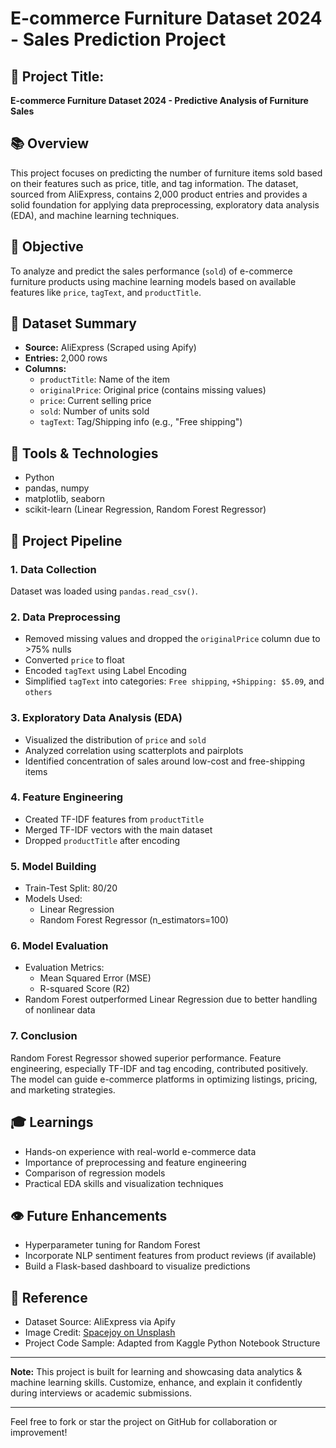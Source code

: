# E-commerce Furniture Dataset 2024 - Sales Prediction Project

## 📅 Project Title:
**E-commerce Furniture Dataset 2024 - Predictive Analysis of Furniture Sales**

## 📚 Overview
This project focuses on predicting the number of furniture items sold based on their features such as price, title, and tag information. The dataset, sourced from AliExpress, contains 2,000 product entries and provides a solid foundation for applying data preprocessing, exploratory data analysis (EDA), and machine learning techniques.

## 🧪 Objective
To analyze and predict the sales performance (`sold`) of e-commerce furniture products using machine learning models based on available features like `price`, `tagText`, and `productTitle`.

## 📃 Dataset Summary
- **Source:** AliExpress (Scraped using Apify)
- **Entries:** 2,000 rows
- **Columns:**
  - `productTitle`: Name of the item
  - `originalPrice`: Original price (contains missing values)
  - `price`: Current selling price
  - `sold`: Number of units sold
  - `tagText`: Tag/Shipping info (e.g., "Free shipping")

## 🔧 Tools & Technologies
- Python
- pandas, numpy
- matplotlib, seaborn
- scikit-learn (Linear Regression, Random Forest Regressor)

## 🔄 Project Pipeline

### 1. Data Collection
Dataset was loaded using `pandas.read_csv()`.

### 2. Data Preprocessing
- Removed missing values and dropped the `originalPrice` column due to >75% nulls
- Converted `price` to float
- Encoded `tagText` using Label Encoding
- Simplified `tagText` into categories: `Free shipping`, `+Shipping: $5.09`, and `others`

### 3. Exploratory Data Analysis (EDA)
- Visualized the distribution of `price` and `sold`
- Analyzed correlation using scatterplots and pairplots
- Identified concentration of sales around low-cost and free-shipping items

### 4. Feature Engineering
- Created TF-IDF features from `productTitle`
- Merged TF-IDF vectors with the main dataset
- Dropped `productTitle` after encoding

### 5. Model Building
- Train-Test Split: 80/20
- Models Used:
  - Linear Regression
  - Random Forest Regressor (n_estimators=100)

### 6. Model Evaluation
- Evaluation Metrics:
  - Mean Squared Error (MSE)
  - R-squared Score (R2)
- Random Forest outperformed Linear Regression due to better handling of nonlinear data

### 7. Conclusion
Random Forest Regressor showed superior performance. Feature engineering, especially TF-IDF and tag encoding, contributed positively. The model can guide e-commerce platforms in optimizing listings, pricing, and marketing strategies.

## 🎓 Learnings
- Hands-on experience with real-world e-commerce data
- Importance of preprocessing and feature engineering
- Comparison of regression models
- Practical EDA skills and visualization techniques

## 👁️ Future Enhancements
- Hyperparameter tuning for Random Forest
- Incorporate NLP sentiment features from product reviews (if available)
- Build a Flask-based dashboard to visualize predictions

## 📅 Reference
- Dataset Source: AliExpress via Apify
- Image Credit: [Spacejoy on Unsplash](https://unsplash.com/@spacejoy)
- Project Code Sample: Adapted from Kaggle Python Notebook Structure

---

**Note:** This project is built for learning and showcasing data analytics & machine learning skills. Customize, enhance, and explain it confidently during interviews or academic submissions.

---

Feel free to fork or star the project on GitHub for collaboration or improvement!

